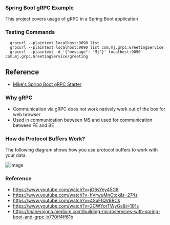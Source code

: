 ### Spring Boot gRPC Example

This project covers usage of gRPC in a Spring Boot application

### Testing Commands

```
  grpcurl --plaintext localhost:9090 list
  grpcurl --plaintext localhost:9090 list com.mj.grpc.GreetingService
  grpcurl --plaintext -d '{"message": "Mj"}' localhost:9090 com.mj.grpc.GreetingService/greeting
```

## Reference

- [Mike's Spring Boot gRPC Starter](https://yidongnan.github.io/grpc-spring-boot-starter/en/server/getting-started.html)


### Why gRPC

- Communication via gRPC does not work natively work out of the box for web browser
- Used in communication between MS and used for communication between FE and BE

### How do Protocol Buffers Work?

The following diagram shows how you use protocol buffers to work with your data.

![image](https://github.com/user-attachments/assets/419fec5d-6e1b-49ee-b85d-7aacb40953f4)


### Reference

- https://www.youtube.com/watch?v=jG6sYey45G8
- https://www.youtube.com/watch?v=hVrwuMnCtok&t=274s
- https://www.youtube.com/watch?v=4SuFtQV8RCk
- https://www.youtube.com/watch?v=2CWYorTWyGs&t=191s
- https://manerajona.medium.com/building-microservices-with-spring-boot-and-grpc-b770ff4ff61b 

